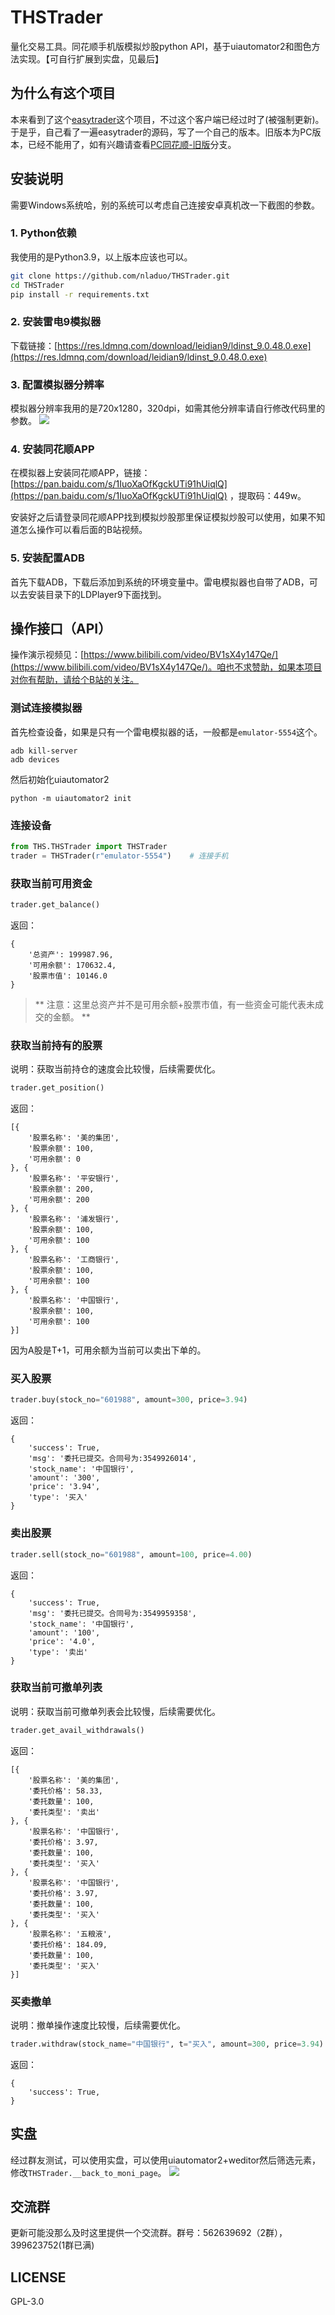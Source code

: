 # THSTrader
量化交易工具。同花顺手机版模拟炒股python API，基于uiautomator2和图色方法实现。【可自行扩展到实盘，见最后】


## 为什么有这个项目
本来看到了这个[easytrader](https://github.com/shidenggui/easytrader)这个项目，不过这个客户端已经过时了(被强制更新)。于是乎，自己看了一遍easytrader的源码，写了一个自己的版本。旧版本为PC版本，已经不能用了，如有兴趣请查看[PC同花顺-旧版](https://github.com/nladuo/THSTrader/tree/PC%E5%90%8C%E8%8A%B1%E9%A1%BA-%E6%97%A7%E7%89%88)分支。

## 安装说明
需要Windows系统哈，别的系统可以考虑自己连接安卓真机改一下截图的参数。
### 1. Python依赖
我使用的是Python3.9，以上版本应该也可以。
``` bash
git clone https://github.com/nladuo/THSTrader.git
cd THSTrader
pip install -r requirements.txt
```

### 2. 安装雷电9模拟器
下载链接：[https://res.ldmnq.com/download/leidian9/ldinst_9.0.48.0.exe](https://res.ldmnq.com/download/leidian9/ldinst_9.0.48.0.exe)

### 3. 配置模拟器分辨率
模拟器分辨率我用的是720x1280，320dpi，如需其他分辨率请自行修改代码里的参数。
![](assets/%E6%A8%A1%E6%8B%9F%E5%99%A8%E5%88%86%E8%BE%A8%E7%8E%87.png)

### 4. 安装同花顺APP
在模拟器上安装同花顺APP，链接：[https://pan.baidu.com/s/1IuoXaOfKgckUTi91hUiqlQ](https://pan.baidu.com/s/1IuoXaOfKgckUTi91hUiqlQ) ，提取码：449w。

安装好之后请登录同花顺APP找到模拟炒股那里保证模拟炒股可以使用，如果不知道怎么操作可以看后面的B站视频。


### 5. 安装配置ADB
首先下载ADB，下载后添加到系统的环境变量中。雷电模拟器也自带了ADB，可以去安装目录下的LDPlayer9下面找到。


## 操作接口（API）
操作演示视频见：[https://www.bilibili.com/video/BV1sX4y147Qe/](https://www.bilibili.com/video/BV1sX4y147Qe/)。咱也不求赞助，如果本项目对你有帮助，请给个B站的关注。


### 测试连接模拟器
首先检查设备，如果是只有一个雷电模拟器的话，一般都是`emulator-5554`这个。
```
adb kill-server
adb devices
```

然后初始化uiautomator2
```
python -m uiautomator2 init
```


### 连接设备
``` python
from THS.THSTrader import THSTrader
trader = THSTrader(r"emulator-5554")    # 连接手机
```

### 获取当前可用资金
``` python
trader.get_balance()
```
返回：
```
{
	'总资产': 199987.96,
	'可用余额': 170632.4,
	'股票市值': 10146.0
}
```
> ** 注意：这里总资产并不是可用余额+股票市值，有一些资金可能代表未成交的金额。 **
### 获取当前持有的股票
说明：获取当前持仓的速度会比较慢，后续需要优化。
``` python
trader.get_position()
```
返回：
```
[{
	'股票名称': '美的集团',
	'股票余额': 100,
	'可用余额': 0
}, {
	'股票名称': '平安银行',
	'股票余额': 200,
	'可用余额': 200
}, {
	'股票名称': '浦发银行',
	'股票余额': 100,
	'可用余额': 100
}, {
	'股票名称': '工商银行',
	'股票余额': 100,
	'可用余额': 100
}, {
	'股票名称': '中国银行',
	'股票余额': 100,
	'可用余额': 100
}]
```
因为A股是T+1，可用余额为当前可以卖出下单的。

### 买入股票
``` python
trader.buy(stock_no="601988", amount=300, price=3.94)
```
返回：
```
{
	'success': True,
	'msg': '委托已提交。合同号为:3549926014',
	'stock_name': '中国银行',
	'amount': '300',
	'price': '3.94',
	'type': '买入'
}
```

### 卖出股票
``` python
trader.sell(stock_no="601988", amount=100, price=4.00)
```
返回：
```
{
	'success': True,
	'msg': '委托已提交。合同号为:3549959358',
	'stock_name': '中国银行',
	'amount': '100',
	'price': '4.0',
	'type': '卖出'
}
```

### 获取当前可撤单列表
说明：获取当前可撤单列表会比较慢，后续需要优化。
``` python
trader.get_avail_withdrawals()
```
返回：
```
[{
	'股票名称': '美的集团',
	'委托价格': 58.33,
	'委托数量': 100,
	'委托类型': '卖出'
}, {
	'股票名称': '中国银行',
	'委托价格': 3.97,
	'委托数量': 100,
	'委托类型': '买入'
}, {
	'股票名称': '中国银行',
	'委托价格': 3.97,
	'委托数量': 100,
	'委托类型': '买入'
}, {
	'股票名称': '五粮液',
	'委托价格': 184.09,
	'委托数量': 100,
	'委托类型': '买入'
}]
```


### 买卖撤单
说明：撤单操作速度比较慢，后续需要优化。
``` python
trader.withdraw(stock_name="中国银行", t="买入", amount=300, price=3.94)
```
返回：
```
{
	'success': True,
}
```


## 实盘
经过群友测试，可以使用实盘，可以使用uiautomator2+weditor然后筛选元素，修改`THSTrader.__back_to_moni_page`。
![](assets/shipan.png)


## 交流群
更新可能没那么及时这里提供一个交流群。群号：562639692（2群），399623752(1群已满)


## LICENSE
GPL-3.0
